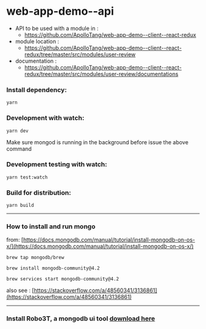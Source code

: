 # web-app-demo--api

  * API to be used with a module in :
      * https://github.com/ApolloTang/web-app-demo--client--react-redux
  * module location :
      * https://github.com/ApolloTang/web-app-demo--client--react-redux/tree/master/src/modules/user-review
  * documentation :
      * https://github.com/ApolloTang/web-app-demo--client--react-redux/tree/master/src/modules/user-review/documentations


### Install dependency:
  ```
  yarn
  ```
### Development with watch:
  ```
  yarn dev
  ```
  Make sure mongod is running in the background before issue the above command

### Development testing with watch:
  ```
  yarn test:watch
  ```
### Build for distribution:
  ```
  yarn build
  ```

----

### How to install and run mongo

from: [https://docs.mongodb.com/manual/tutorial/install-mongodb-on-os-x/](https://docs.mongodb.com/manual/tutorial/install-mongodb-on-os-x/)
```
brew tap mongodb/brew

brew install mongodb-community@4.2

brew services start mongodb-community@4.2
```

also see : [https://stackoverflow.com/a/48560341/3136861](https://stackoverflow.com/a/48560341/3136861)

---

### Install Robo3T, a mongodb ui tool [download here](https://robomongo.org/download)







